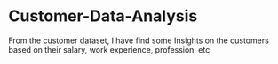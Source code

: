 # Customer-Data-Analysis
From the customer dataset, I have find some Insights on the customers based on their salary, work experience, profession, etc 
